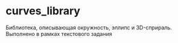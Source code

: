 # curves_library
Библиотека, описывающая окружность, эллипс и 3D-сприраль. Выполнено в рамках текстового задания
